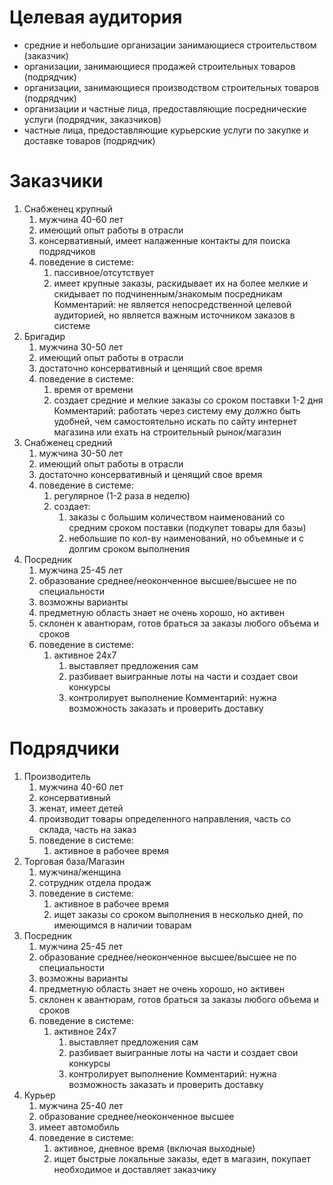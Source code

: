 # Целевая аудитория

- средние и небольшие организации занимающиеся строительством (заказчик)
- организации, занимающиеся продажей строительных товаров (подрядчик)
- организации, занимающиеся производством строительных товаров (подрядчик)
- организации и частные лица, предоставляющие посреднические услуги (подрядчик, заказчиков)
- частные лица, предоставляющие курьерские услуги по закупке и доставке товаров (подрядчик)

# Заказчики
1. Снабженец крупный
   1. мужчина 40-60 лет
   2. имеющий опыт работы в отрасли
   3. консервативный, имеет налаженные контакты для поиска подрядчиков
   4. поведение в системе:
      1. пассивное/отсутствует
      2. имеет крупные заказы, раскидывает их на более мелкие и скидывает по подчиненным/знакомым посредникам
   Комментарий: не является непосредственной целевой аудиторией, но является важным источником заказов в системе
2. Бригадир
   1. мужчина 30-50 лет
   2. имеющий опыт работы в отрасли
   3. достаточно консервативный и ценящий свое время
   4. поведение в системе:
      1. время от времени
      2. создает средние и мелкие заказы со сроком поставки 1-2 дня
   Комментарий: работать через систему ему должно быть удобней, чем самостоятельно искать по сайту интернет магазина или ехать на строительный рынок/магазин
3. Снабженец средний
   1. мужчина 30-50 лет
   2. имеющий опыт работы в отрасли
   3. достаточно консервативный и ценящий свое время
   4. поведение в системе:
      1. регулярное (1-2 раза в неделю)
      2. создает:
         1. заказы с большим количеством наименований со средним сроком поставки (подкупет товары для базы)
         2. небольшие по кол-ву наименований, но объемные и с долгим сроком выполнения
4. Посредник
   1. мужчина 25-45 лет
   2. образование среднее/неоконченное высшее/высшее не по специальности
   3. возможны варианты
   4. предметную область знает не очень хорошо, но активен
   5. склонен к авантюрам, готов браться за заказы любого объема и сроков
   6. поведение в системе:
      1. активное 24x7
         1. выставляет предложения сам
         2. разбивает выигранные лоты на части и создает свои конкурсы
         3. контролирует выполнение
   Комментарий: нужна возможность заказать и проверить доставку 

# Подрядчики
1. Производитель
   1. мужчина 40-60 лет
   2. консервативный
   3. женат, имеет детей
   4. производит товары определенного направления, часть со склада, часть на заказ
   5. поведение в системе:
      1. активное в рабочее время
2. Торговая база/Магазин
   1. мужчина/женщина
   2. сотрудник отдела продаж
   3. поведение в системе:
      1. активное в рабочее время
      2. ищет заказы со сроком выполнения в несколько дней, по имеющимся в наличии товарам
3. Посредник
   1. мужчина 25-45 лет
   2. образование среднее/неоконченное высшее/высшее не по специальности
   3. возможны варианты
   4. предметную область знает не очень хорошо, но активен
   5. склонен к авантюрам, готов браться за заказы любого объема и сроков
   6. поведение в системе:
      1. активное 24x7
         1. выставляет предложения сам
         2. разбивает выигранные лоты на части и создает свои конкурсы
         3. контролирует выполнение
   Комментарий: нужна возможность заказать и проверить доставку
4. Курьер
   1. мужчина 25-40 лет
   2. образование среднее/неоконченное высшее
   3. имеет автомобиль
   4. поведение в системе:
      1. активное, дневное время (включая выходные)
      2. ищет быстрые локальные заказы, едет в магазин, покупает необходимое и доставляет заказчику 
      